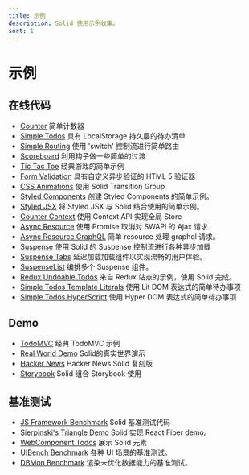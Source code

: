 ```yaml
---
title: 示例
description: Solid 使用示例收集。
sort: 1
---
```


# 示例

## 在线代码

- [Counter](https://codesandbox.io/s/8no2n9k94l) 简单计数器
- [Simple Todos](https://codesandbox.io/s/lrm786ojqz) 具有 LocalStorage 持久层的待办清单
- [Simple Routing](https://codesandbox.io/s/jjp8m8nlz5) 使用 'switch' 控制流进行简单路由
- [Scoreboard](https://codesandbox.io/s/solid-scoreboard-sjpje) 利用钩子做一些简单的过渡
- [Tic Tac Toe](https://playground.solidjs.com/?hash=1586517762&version=1.0.0) 经典游戏的简单示例
- [Form Validation](https://codesandbox.io/s/solid-form-validation-2cdti) 具有自定义异步验证的 HTML 5 验证器
- [CSS Animations](https://codesandbox.io/s/basic-css-transition-36rln?file=/index.js) 使用 Solid Transition Group
- [Styled Components](https://codesandbox.io/s/solid-styled-components-yv2t1) 创建  Styled Components 的简单示例。
- [Styled JSX](https://codesandbox.io/s/solid-styled-jsx-xgx6b) 将 Styled JSX 与 Solid 结合使用的简单示例。
- [Counter Context](https://codesandbox.io/s/counter-context-gur76) 使用 Context API 实现全局 Store
- [Async Resource](https://codesandbox.io/s/2o4wmxj9zy) 使用 Promise 取消对 SWAPI 的 Ajax 请求
- [Async Resource GraphQL](https://codesandbox.io/s/async-resource-graphql-r4rcx?file=/index.js) 简单 resource 处理 graphql 请求。
- [Suspense](https://codesandbox.io/s/5v67oym224) 使用 Solid 的 Suspense 控制流进行各种异步加载
- [Suspense Tabs](https://codesandbox.io/s/solid-suspense-tabs-vkgpj) 延迟加载加载组件以实现流畅的用户体验。
- [SuspenseList](https://codesandbox.io/s/solid-suspenselist-eorvk) 编排多个 Suspense 组件。
- [Redux Undoable Todos](https://codesandbox.io/s/pkjw38r8mj) 来自 Redux 站点的示例，使用 Solid 完成。
- [Simple Todos Template Literals](https://codesandbox.io/s/jpm68z1q33) 使用 Lit DOM 表达式的简单待办事项
- [Simple Todos HyperScript](https://codesandbox.io/s/0vmjlmq94v) 使用 Hyper DOM 表达式的简单待办事项

## Demo

- [TodoMVC](https://github.com/solidjs/solid-todomvc) 经典 TodoMVC 示例
- [Real World Demo](https://github.com/solidjs/solid-realworld) Solid的真实世界演示
- [Hacker News](https://github.com/solidjs/solid-hackernews) Hacker News Solid 复刻版
- [Storybook](https://github.com/rturnq/storybook-solid) Solid 组合 Storybook 使用

## 基准测试

- [JS Framework Benchmark](https://github.com/krausest/js-framework-benchmark/tree/master/frameworks/keyed/solid) Solid 基准测试代码
- [Sierpinski's Triangle Demo](https://github.com/ryansolid/solid-sierpinski-triangle-demo) Solid 实现 React Fiber demo。
- [WebComponent Todos](https://github.com/shprink/web-components-todo/tree/main/solid) 展示 Solid 元素
- [UIBench Benchmark](https://github.com/ryansolid/solid-uibench) 各种 UI 场景的基准测试。
- [DBMon Benchmark](https://github.com/ryansolid/solid-dbmon) 渲染未优化数据能力的基准测试。
